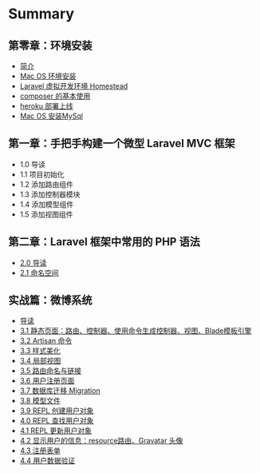 # Summary

## 第零章：环境安装

* [简介](README.md)
* [Mac OS 环境安装](chapter1.md)
* [Laravel 虚拟开发环境 Homestead](laravel-xu-ni-kai-fa-huan-jing-homestead.md)
* [composer 的基本使用](di-yi-zhang-ff1a-zu-jian-hua-kai-fa-yu-composer-de-shi-yong/composerde-ji-ben-shi-yong.md)
* [heroku 部署上线](heroku-bu-shu.md)
* [Mac OS 安装MySql](mac-os-an-zhuang-mysql.md)

## 第一章：手把手构建一个微型 Laravel MVC 框架

* 1.0 导读
* 1.1 项目初始化
* 1.2 添加路由组件
* 1.3 添加控制器模块
* 1.4 添加模型组件
* 1.5 添加视图组件

## 第二章：Laravel 框架中常用的 PHP 语法

* [2.0 导读](di-er-zhang-ff1a-laravel-kuang-jia-zhong-chang-yong-de-php-yu-fa/20-ben-zhang-dao-du.md)
* [2.1 命名空间](di-er-zhang-ff1a-laravel-kuang-jia-zhong-chang-yong-de-php-yu-fa/21-ming-ming-kong-jian.md)

## 实战篇：微博系统

* [导读](shi-zhan-pian-ff1a-wei-bo-xi-tong/dao-du.md)
* [3.1  静态页面：路由、控制器、使用命令生成控制器、视图、Blade模板引擎](shi-zhan-pian-ff1a-wei-bo-xi-tong/31-jing-tai-ye-mian.md)
* [3.2 Artisan 命令](shi-zhan-pian-ff1a-wei-bo-xi-tong/32-artisan-ming-ling.md)
* [3.3 样式美化](shi-zhan-pian-ff1a-wei-bo-xi-tong/33-yang-shi-mei-hua.md)
* [3.4 局部视图](shi-zhan-pian-ff1a-wei-bo-xi-tong/34-ju-bu-shi-tu.md)
* [3.5 路由命名与链接](shi-zhan-pian-ff1a-wei-bo-xi-tong/35-lu-you-ming-ming-yu-lian-jie.md)
* [3.6  用户注册页面](shi-zhan-pian-ff1a-wei-bo-xi-tong/36-yong-hu-zhu-ce-ye-mian.md)
* [3.7 数据库迁移 Migration](shi-zhan-pian-ff1a-wei-bo-xi-tong/37-shu-ju-ku-qian-yi.md)
* [3.8 模型文件](shi-zhan-pian-ff1a-wei-bo-xi-tong/38-mo-xing-wen-jian.md)
* [3.9 REPL 创建用户对象 ](shi-zhan-pian-ff1a-wei-bo-xi-tong/39-repl-chuang-jian-yong-hu-dui-xiang.md)
* [4.0 REPL 查找用户对象](shi-zhan-pian-ff1a-wei-bo-xi-tong/40-repl-cha-zhao-yong-hu-dui-xiang.md)
* [4.1 REPL 更新用户对象](shi-zhan-pian-ff1a-wei-bo-xi-tong/41-repl-geng-xin-yong-hu-dui-xiang.md)
* [4.2 显示用户的信息：resource路由、Gravatar 头像](shi-zhan-pian-ff1a-wei-bo-xi-tong/42-xian-shi-yong-hu-de-xin-xi.md)
* [4.3 注册表单](shi-zhan-pian-ff1a-wei-bo-xi-tong/43-zhu-ce-biao-dan.md)
* [4.4 用户数据验证](shi-zhan-pian-ff1a-wei-bo-xi-tong/44-yong-hu-shu-ju-yan-zheng.md)


